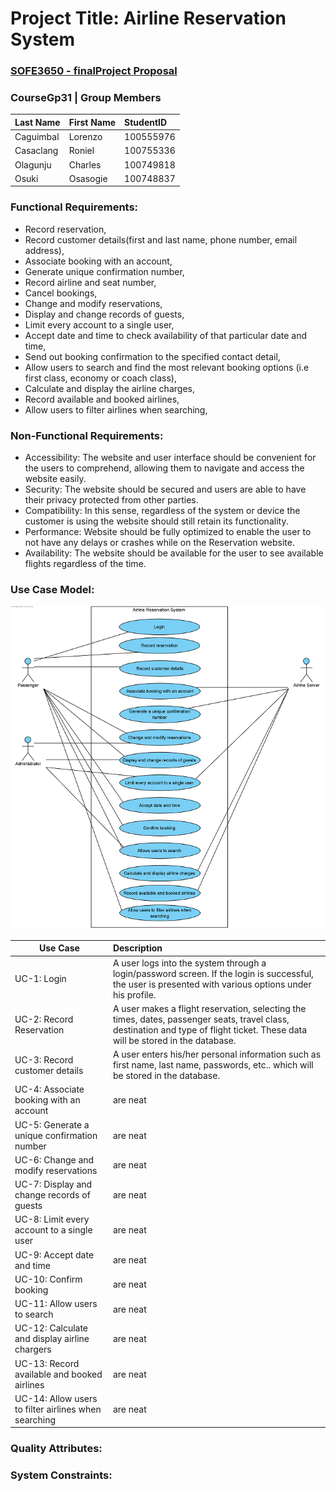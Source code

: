 # Project Title: Airline Reservation System
### [SOFE3650 - finalProject Proposal](projectProposal.pdf)

### CourseGp31 | Group Members
|Last Name|First Name|StudentID|
|:--------|:---------|:--------|
|Caguimbal|Lorenzo   |100555976|
|Casaclang|Roniel    |100755336|
|Olagunju |Charles   |100749818|
|Osuki    |Osasogie  |100748837|

### Functional Requirements:
* Record reservation, 
* Record customer details(first and last name, phone number, email address),
* Associate booking with an account,
* Generate unique confirmation number,
* Record airline and seat number, 
* Cancel bookings,
* Change and modify reservations, 
* Display and change records of guests, 
* Limit every account to a single user, 
* Accept date and time to check availability of that particular date and time, 
* Send out booking confirmation to the specified contact detail, 
* Allow users to search and find the most relevant booking options (i.e first class, economy or coach class), 
* Calculate and display the airline charges,
* Record available and booked airlines,
* Allow users to filter airlines when searching,

### Non-Functional Requirements:
* Accessibility: The website and user interface should be convenient for the users to comprehend, allowing them to navigate and access the website easily.
* Security: The website should be secured and users are able to have their privacy protected from other parties.
* Compatibility: In this sense, regardless of the system or device the customer is using the website should still retain its functionality.
* Performance: Website should be fully optimized to enable the user to not have any delays or crashes while on the Reservation website.
* Availability: The website should be available for the user to see available flights regardless of the time.


### Use Case Model:
![alt text](https://github.com/SOFE3650U-CourseGp31/finalProject/blob/master/Use%20Case%20Model.png?raw=true "Use Code Model")

| Use Case      | Description  | 
| ------------- |:-------------|
| UC-1: Login     | A user logs into the system through a login/password screen. If the login is successful, the user is presented with various options under his profile. |
| UC-2: Record Reservation      | A user makes a flight reservation, selecting the times, dates, passenger seats, travel class, destination and type of flight ticket. These data will be stored in the database.    |
| UC-3: Record customer details | A user enters his/her personal information such as first name, last name, passwords, etc.. which will be stored in the database.     |
| UC-4: Associate booking with an account | are neat      |
| UC-5: Generate a unique confirmation number | are neat      |
| UC-6: Change and modify reservations | are neat      |
| UC-7: Display and change records of guests | are neat      |
| UC-8: Limit every account to a single user | are neat      |
| UC-9: Accept date and time | are neat      |
| UC-10: Confirm booking | are neat      |
| UC-11: Allow users to search | are neat      |
| UC-12: Calculate and display airline chargers | are neat      |
| UC-13: Record available and booked airlines | are neat      |
| UC-14: Allow users to filter airlines when searching | are neat      |

### Quality Attributes:

### System Constraints:






